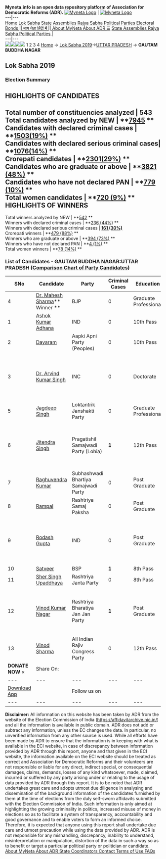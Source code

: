 **Myneta.info is an open data repository platform of Association for Democratic Reforms (ADR).**
[![Myneta Logo](https://www.myneta.info/lib/img/myneta-logo.png)](https://www.myneta.info/) | [![Myneta Logo](https://www.myneta.info/lib/img/adr-logo.png)](https://adrindia.org)  
---|---  
[Home](https://www.myneta.info/) [Lok Sabha](https://www.myneta.info/#ls "Lok Sabha") [ State Assemblies ](https://www.myneta.info/#sa "State Assemblies") [Rajya Sabha](https://www.myneta.info/#rs "Rajya Sabha") [Political Parties ](https://www.myneta.info/party "Political Parties") [ Electoral Bonds ](https://www.myneta.info/electoral_bonds "Electoral Bonds") [ || माय नेता हिंदी में || ](https://translate.google.co.in/translate?prev=hp&hl=en&js=y&u=www.myneta.info&sl=en&tl=hi&history_state0=) [ About MyNeta ](https://adrindia.org/content/about-myneta) [ About ADR ](https://adrindia.org/about-adr/who-we-are) [☰](javascript:void\(0\))
[ State Assemblies ](https://www.myneta.info/#sa "State Assemblies") [ Rajya Sabha ](https://www.myneta.info/#rs "Rajya Sabha") [ Political Parties ](https://www.myneta.info/party "Political Parties")
|   
---|---  
![](https://www.myneta.info/lib/img/banner/banner-1.png)![](https://www.myneta.info/lib/img/banner/banner-2.png)![](https://www.myneta.info/lib/img/banner/banner-3.png)![](https://www.myneta.info/lib/img/banner/banner-4.png)
1  2  3  4 
[Home](https://www.myneta.info/) → [Lok Sabha 2019](https://www.myneta.info/LokSabha2019/)→[UTTAR PRADESH](https://www.myneta.info/LokSabha2019/index.php?action=show_constituencies&state_id=57) → **GAUTAM BUDDHA NAGAR**
### 
## Lok Sabha 2019
###  Election Summary 
HIGHLIGHTS OF CANDIDATES  
---  
Total number of constituencies analyzed |  543   
Total candidates analyzed by NEW | **[7945](https://www.myneta.info/LokSabha2019/index.php?action=summary&subAction=candidates_analyzed&sort=candidate#summary) **  
Candidates with declared criminal cases | **[1503(19%)](https://www.myneta.info/LokSabha2019/index.php?action=summary&subAction=crime&sort=candidate#summary) **  
Candidates with declared serious criminal cases| **[1076(14%)](https://www.myneta.info/LokSabha2019/index.php?action=summary&subAction=serious_crime&sort=candidate#summary) **  
Crorepati candidates | **[2301(29%)](https://www.myneta.info/LokSabha2019/index.php?action=summary&subAction=crorepati&sort=candidate#summary) **  
Candidates who are graduate or above | **[3821 (48%)](https://www.myneta.info/LokSabha2019/index.php?action=summary&subAction=education&sort=candidate#summary) **  
Candidates who have not declared PAN | **[779 (10%)](https://www.myneta.info/LokSabha2019/index.php?action=summary&subAction=without_pan&sort=candidate#summary) **  
Total women candidates | **[720 (9%)](https://www.myneta.info/LokSabha2019/index.php?action=summary&subAction=women_candidate&sort=candidate#summary) **  
HIGHLIGHTS OF WINNERS  
---  
Total winners analyzed by NEW | **[542](https://www.myneta.info/LokSabha2019/index.php?action=summary&subAction=winner_analyzed&sort=candidate#summary) **  
Winners with declared criminal cases | **[236 (44%)](https://www.myneta.info/LokSabha2019/index.php?action=summary&subAction=winner_crime&sort=candidate#summary) **  
Winners with declared serious criminal cases | **[161 (30%)](https://www.myneta.info/LokSabha2019/index.php?action=summary&subAction=winner_serious_crime&sort=candidate#summary)**  
Crorepati winners | **[479 (88%)](https://www.myneta.info/LokSabha2019/index.php?action=summary&subAction=winner_crorepati&sort=candidate#summary) **  
Winners who are graduate or above | **[394 (73%)](https://www.myneta.info/LokSabha2019/index.php?action=summary&subAction=winner_education&sort=candidate#summary) **  
Winners who have not declared PAN | **[4 (1%)](https://www.myneta.info/LokSabha2019/index.php?action=summary&subAction=winner_without_pan&sort=candidate#summary) **  
Total women winners | **[78 (14%)](https://www.myneta.info/LokSabha2019/index.php?action=summary&subAction=winner_women&sort=candidate#summary) **  
### List of Candidates - GAUTAM BUDDHA NAGAR:UTTAR PRADESH ([Comparison Chart of Party Candidates](https://www.myneta.info/LokSabha2019/comparisonchart.php?constituency_id=875))
SNo | Candidate| Party| Criminal Cases| Education| Age| Total Assets| Liabilities  
---|---|---|---|---|---|---|---  
4  | [Dr. Mahesh Sharma](https://www.myneta.info/LokSabha2019/candidate.php?candidate_id=4780)** Winner ** | BJP | 0 | Graduate Professional| 59 | Rs 47,87,59,568 ~ 47 Crore+ | Rs 4,38,63,749 ~ 4 Crore+  
1  | [Ashok Kumar Adhana](https://www.myneta.info/LokSabha2019/candidate.php?candidate_id=4950) | IND | 0 | 10th Pass| 37 | Rs 44,00,000 ~ 44 Lacs+ | Rs 42,735 ~ 42 Thou+  
2  | [Dayaram](https://www.myneta.info/LokSabha2019/candidate.php?candidate_id=6166) | Aapki Apni Party (Peoples) | 0 | 10th Pass| 42 | Rs 1,06,300 ~ 1 Lacs+ | Rs 21,400 ~ 21 Thou+  
3  | [Dr. Arvind Kumar Singh](https://www.myneta.info/LokSabha2019/candidate.php?candidate_id=4948) | INC | 0 | Doctorate| 30 | ![](https://myneta.info/image_v2.php?myneta_folder=LokSabha2019&candidate_id=4948&col=ta) | ![](https://myneta.info/image_v2.php?myneta_folder=LokSabha2019&candidate_id=4948&col=lia)  
5  | [Jagdeep Singh](https://www.myneta.info/LokSabha2019/candidate.php?candidate_id=6168) | Loktantrik Janshakti Party | 0 | Graduate Professional| 38 | Rs 38,50,000 ~ 38 Lacs+ | Rs 0 ~   
6  | [Jitendra Singh](https://www.myneta.info/LokSabha2019/candidate.php?candidate_id=6171) | Pragatishil Samajwadi Party (Lohia) | **1** | 12th Pass| 48 | ![](https://myneta.info/image_v2.php?myneta_folder=LokSabha2019&candidate_id=6171&col=ta) | ![](https://myneta.info/image_v2.php?myneta_folder=LokSabha2019&candidate_id=6171&col=lia)  
7  | [Raghuvendra Kumar](https://www.myneta.info/LokSabha2019/candidate.php?candidate_id=6333) | Subhashwadi Bhartiya Samajwadi Party | 0 | Post Graduate| 48 | Rs 47,68,026 ~ 47 Lacs+ | Rs 32,00,000 ~ 32 Lacs+  
8  | [Rampal](https://www.myneta.info/LokSabha2019/candidate.php?candidate_id=6167) | Rashtriya Samaj Paksha | 0 | Post Graduate| 34 | Rs 7,74,000 ~ 7 Lacs+ | Rs 0 ~   
9  | [Rodash Gupta](https://www.myneta.info/LokSabha2019/candidate.php?candidate_id=6169) | IND | 0 | Post Graduate| 38 | ![](https://myneta.info/image_v2.php?myneta_folder=LokSabha2019&candidate_id=6169&col=ta) | ![](https://myneta.info/image_v2.php?myneta_folder=LokSabha2019&candidate_id=6169&col=lia)  
10  | [Satveer](https://www.myneta.info/LokSabha2019/candidate.php?candidate_id=4949) | BSP | **1** | 8th Pass| 42 | Rs 5,35,81,678 ~ 5 Crore+ | Rs 70,70,674 ~ 70 Lacs+  
11  | [Sher Singh Upaddhaya](https://www.myneta.info/LokSabha2019/candidate.php?candidate_id=6165) | Rashtriya Janta Party | 0 | 8th Pass| 51 | Rs 16,51,000 ~ 16 Lacs+ | Rs 0 ~   
12  | [Vinod Kumar Nagar](https://www.myneta.info/LokSabha2019/candidate.php?candidate_id=6164) | Rashtriya Bharatiya Jan Jan Party | **1** | Post Graduate| 38 | ![](https://myneta.info/image_v2.php?myneta_folder=LokSabha2019&candidate_id=6164&col=ta) | ![](https://myneta.info/image_v2.php?myneta_folder=LokSabha2019&candidate_id=6164&col=lia)  
13  | [Vinod Sharma](https://www.myneta.info/LokSabha2019/candidate.php?candidate_id=6170) | All Indian Rajiv Congress Party | 0 | 12th Pass| 46 | Rs 46,83,847 ~ 46 Lacs+ | Rs 0 ~   
|  **DONATE NOW** × |  Share On:  | [](https://api.whatsapp.com/send?text=https%3A%2F%2Fmyneta.info%2Fpunjab2022%2Findex.php%3Faction%3Dshow_constituencies%26state_id%3D19) | [](https://www.facebook.com/sharer/sharer.php?u=https%3A%2F%2Fmyneta.info%2Fpunjab2022%2Findex.php%3Faction%3Dshow_constituencies%26state_id%3D19) | [](https://twitter.com/share?url=https%3A%2F%2Fmyneta.info%2Fpunjab2022%2Findex.php%3Faction%3Dshow_constituencies%26state_id%3D19)  
---|---|---|---|---  
| [ Download App ](https://play.google.com/store/apps/details?id=com.webrosoft.myneta1&pcampaignid=pcampaignidMKT-Other-global-all-co-prtnr-py-PartBadge-Mar2515-1) | [](https://play.google.com/store/apps/details?id=com.webrosoft.myneta1&pcampaignid=pcampaignidMKT-Other-global-all-co-prtnr-py-PartBadge-Mar2515-1) |  Follow us on  | [](https://www.facebook.com/adrindia.org/) | [](https://twitter.com/adrspeaks) | [](https://groups.google.com/g/national-election-watch?hl=en&pli=1) | [](https://www.instagram.com/adrspeaks/) | [](https://www.youtube.com/user/adrspeaks) | [](https://sharechat.com/profile/adrspeaks)  
---|---|---|---|---|---|---|---|---  
**Disclaimer:** All information on this website has been taken by ADR from the website of the Election Commission of India (https://affidavitarchive.nic.in/) and all the information is available in public domain. ADR does not add or subtract any information, unless the EC changes the data. In particular, no unverified information from any other source is used. While all efforts have been made by ADR to ensure that the information is in keeping with what is available in the ECI website, in case of discrepancy between information provided by ADR through this report, anyone and that given in the ECI website, the information available on the ECI website should be treated as correct and Association for Democratic Reforms and their volunteers are not responsible or liable for any direct, indirect special, or consequential damages, claims, demands, losses of any kind whatsoever, made, claimed, incurred or suffered by any party arising under or relating to the usage of data provided by ADR through this report. It is to be noted that ADR undertakes great care and adopts utmost due diligence in analysing and dissemination of the background information of the candidates furnished by them at the time of elections from the duly self-sworn affidavits submitted with the Election Commission of India. Such information is only aimed at highlighting the growing criminality in politics, increased misuse of money in elections so as to facilitate a system of transparency, accountability and good governance and to enable voters to form an informed choice. Therefore, it is expected that anyone using this report shall undertake due care and utmost precaution while using the data provided by ADR. ADR is not responsible for any mishandling, discrepancy, inability to understand, misinterpretation or manipulation, distortion of the data in such a way so as to benefit or target a particular political party or politician or candidate. 
[ About MyNeta ](https://adrindia.org/content/about-myneta) [ About ADR ](https://adrindia.org/about-adr/who-we-are) [ State Coordinators ](https://adrindia.org/about-adr/state-coordinators) [ Contact ](https://adrindia.org/contact-us) [ Terms of Use ](https://adrindia.org/content/adr-terms-use) [ FAQs ](https://adrindia.org/content/faqs)
